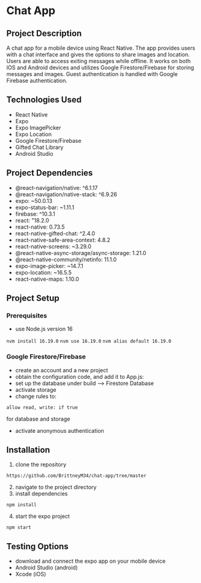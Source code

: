 # Chat App

## Project Description
A chat app for a mobile device using React Native. The app provides users with a chat interface and gives the options to share images and location. Users are able to access exiting messages while offline. It works on both IOS and Android devices and utilizes Google Firestore/Firebase for storing messages and images. Guest authentication is handled with Google Firebase authentication.

## Technologies Used

* React Native
* Expo
* Expo ImagePicker
* Expo Location
* Google Firestore/Firebase
* Gifted Chat Library
* Android Studio

## Project Dependencies

* @react-navigation/native: ^6.1.17
* @react-navigation/native-stack: ^6.9.26
* expo: ~50.0.13
* expo-status-bar: ~1.11.1
* firebase: ^10.3.1
* react: "18.2.0
* react-native: 0.73.5
* react-native-gifted-chat: ^2.4.0
* react-native-safe-area-context: 4.8.2
* react-native-screens: ~3.29.0
* @react-native-async-storage/async-storage: 1.21.0
* @react-native-community/netinfo: 11.1.0
* expo-image-picker: ~14.7.1
* expo-location: ~16.5.5
* react-native-maps: 1.10.0

## Project Setup

### Prerequisites

* use Node.js version 16

`nvm install 16.19.0`
`nvm use 16.19.0`
`nvm alias default 16.19.0`

### Google Firestore/Firebase

* create an account and a new project
* obtain the configuration code, and add it to App.js:
* set up the database under build --> Firestore Database
* activate storage
* change rules to: 

`allow read, write: if true`

for database and storage

* activate anonymous authentication

## Installation

1. clone the repository 

`https://github.com/BrittneyM34/chat-app/tree/master`

2. navigate to the project directory
3. install dependencies

`npm install`

4. start the expo project

`npm start`

## Testing Options

* download and connect the expo app on your mobile device
* Android Studio (android)
* Xcode (iOS)
